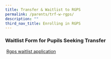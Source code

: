 ```yaml
---
title: Transfer & Waitlist to RGPS
permalink: /parents/trf-w-rgps/
description: ""
third_nav_title: Enrolling in RGPS
---
```

### Waitlist Form for Pupils Seeking Transfer


 [Rgps waitlist application](https://go.gov.sg/rgps-waitlist-application)  